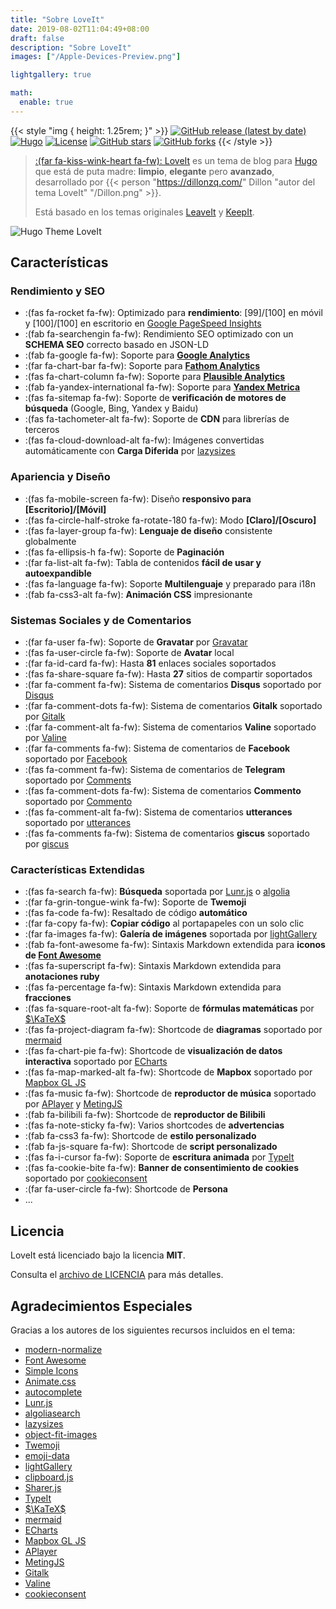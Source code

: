 ```yaml
---
title: "Sobre LoveIt"
date: 2019-08-02T11:04:49+08:00
draft: false
description: "Sobre LoveIt"
images: ["/Apple-Devices-Preview.png"]

lightgallery: true

math:
  enable: true
---
```


{{< style "img { height: 1.25rem; }" >}}
[![GitHub release (latest by date)](https://img.shields.io/github/v/release/dillonzq/LoveIt?style=flat-square)](https://github.com/dillonzq/LoveIt/releases)
[![Hugo](https://img.shields.io/badge/Hugo-%5E0.128.0-ff4088?style=flat-square&logo=hugo)](https://gohugo.io/)
[![License](https://img.shields.io/github/license/dillonzq/LoveIt?style=flat-square)](https://github.com/dillonzq/LoveIt/blob/master/LICENSE)
[![GitHub stars](https://img.shields.io/github/stars/dillonzq/LoveIt?style=social)](https://github.com/dillonzq/LoveIt)
[![GitHub forks](https://img.shields.io/github/forks/dillonzq/LoveIt?style=social)](https://github.com/dillonzq/LoveIt/fork)
{{< /style >}}

> [:(far fa-kiss-wink-heart fa-fw): LoveIt](https://github.com/dillonzq/LoveIt) es un tema de blog para [Hugo](https://gohugo.io/) que está de puta madre: **limpio**, **elegante** pero **avanzado**, desarrollado por {{< person "https://dillonzq.com/" Dillon "autor del tema LoveIt" "/Dillon.png" >}}.
>
> Está basado en los temas originales [LeaveIt](https://github.com/liuzc/LeaveIt) y [KeepIt](https://github.com/Fastbyte01/KeepIt).

![Hugo Theme LoveIt](/images/Apple-Devices-Preview.png "Hugo Theme LoveIt")

## Características

### Rendimiento y SEO

* :(fas fa-rocket fa-fw): Optimizado para **rendimiento**: [99]/[100] en móvil y [100]/[100] en escritorio en [Google PageSpeed Insights](https://developers.google.com/speed/pagespeed/insights)
* :(fab fa-searchengin fa-fw): Rendimiento SEO optimizado con un **SCHEMA SEO** correcto basado en JSON-LD
* :(fab fa-google fa-fw): Soporte para **[Google Analytics](https://analytics.google.com/analytics)**
* :(far fa-chart-bar fa-fw): Soporte para **[Fathom Analytics](https://usefathom.com/)**
* :(fas fa-chart-column fa-fw): Soporte para **[Plausible Analytics](https://plausible.io/)**
* :(fab fa-yandex-international fa-fw): Soporte para **[Yandex Metrica](https://metrica.yandex.com/)**
* :(fas fa-sitemap fa-fw): Soporte de **verificación de motores de búsqueda** (Google, Bing, Yandex y Baidu)
* :(fas fa-tachometer-alt fa-fw): Soporte de **CDN** para librerías de terceros
* :(fas fa-cloud-download-alt fa-fw): Imágenes convertidas automáticamente con **Carga Diferida** por [lazysizes](https://github.com/aFarkas/lazysizes)

### Apariencia y Diseño

* :(fas fa-mobile-screen fa-fw): Diseño **responsivo para [Escritorio]/[Móvil]**
* :(fas fa-circle-half-stroke fa-rotate-180 fa-fw): Modo **[Claro]/[Oscuro]**
* :(fas fa-layer-group fa-fw): **Lenguaje de diseño** consistente globalmente
* :(fas fa-ellipsis-h fa-fw): Soporte de **Paginación**
* :(far fa-list-alt fa-fw): Tabla de contenidos **fácil de usar y autoexpandible**
* :(fas fa-language fa-fw): Soporte **Multilenguaje** y preparado para i18n
* :(fab fa-css3-alt fa-fw): **Animación CSS** impresionante

### Sistemas Sociales y de Comentarios

* :(far fa-user fa-fw): Soporte de **Gravatar** por [Gravatar](https://gravatar.com)
* :(fas fa-user-circle fa-fw): Soporte de **Avatar** local
* :(far fa-id-card fa-fw): Hasta **81** enlaces sociales soportados
* :(fas fa-share-square fa-fw): Hasta **27** sitios de compartir soportados
* :(far fa-comment fa-fw): Sistema de comentarios **Disqus** soportado por [Disqus](https://disqus.com)
* :(far fa-comment-dots fa-fw): Sistema de comentarios **Gitalk** soportado por [Gitalk](https://github.com/gitalk/gitalk)
* :(far fa-comment-alt fa-fw): Sistema de comentarios **Valine** soportado por [Valine](https://valine.js.org/)
* :(far fa-comments fa-fw): Sistema de comentarios de **Facebook** soportado por [Facebook](https://developers.facebook.com/docs/plugins/comments/)
* :(fas fa-comment fa-fw): Sistema de comentarios de **Telegram** soportado por [Comments](https://comments.app/)
* :(fas fa-comment-dots fa-fw): Sistema de comentarios **Commento** soportado por [Commento](https://commento.io/)
* :(fas fa-comment-alt fa-fw): Sistema de comentarios **utterances** soportado por [utterances](https://utteranc.es/)
* :(fas fa-comments fa-fw): Sistema de comentarios **giscus** soportado por [giscus](https://giscus.app/)

### Características Extendidas

* :(fas fa-search fa-fw): **Búsqueda** soportada por [Lunr.js](https://lunrjs.com/) o [algolia](https://www.algolia.com/)
* :(far fa-grin-tongue-wink fa-fw): Soporte de **Twemoji**
* :(fas fa-code fa-fw): Resaltado de código **automático**
* :(far fa-copy fa-fw): **Copiar código** al portapapeles con un solo clic
* :(far fa-images fa-fw): **Galería de imágenes** soportada por [lightGallery](https://github.com/sachinchoolur/lightgallery)
* :(fab fa-font-awesome fa-fw): Sintaxis Markdown extendida para **iconos de [Font Awesome](https://fontawesome.com/)**
* :(fas fa-superscript fa-fw): Sintaxis Markdown extendida para **anotaciones ruby**
* :(fas fa-percentage fa-fw): Sintaxis Markdown extendida para **fracciones**
* :(fas fa-square-root-alt fa-fw): Soporte de **fórmulas matemáticas** por [$\KaTeX$](https://katex.org/)
* :(fas fa-project-diagram fa-fw): Shortcode de **diagramas** soportado por [mermaid](https://github.com/mermaid-js/mermaid)
* :(fas fa-chart-pie fa-fw): Shortcode de **visualización de datos interactiva** soportado por [ECharts](https://echarts.apache.org/)
* :(fas fa-map-marked-alt fa-fw): Shortcode de **Mapbox** soportado por [Mapbox GL JS](https://docs.mapbox.com/mapbox-gl-js)
* :(fas fa-music fa-fw): Shortcode de **reproductor de música** soportado por [APlayer](https://github.com/MoePlayer/APlayer) y [MetingJS](https://github.com/metowolf/MetingJS)
* :(fab fa-bilibili fa-fw): Shortcode de **reproductor de Bilibili**
* :(fas fa-note-sticky fa-fw): Varios shortcodes de **advertencias**
* :(fab fa-css3 fa-fw): Shortcode de **estilo personalizado**
* :(fab fa-js-square fa-fw): Shortcode de **script personalizado**
* :(fas fa-i-cursor fa-fw): Soporte de **escritura animada** por [TypeIt](https://typeitjs.com/)
* :(fas fa-cookie-bite fa-fw): **Banner de consentimiento de cookies** soportado por [cookieconsent](https://github.com/osano/cookieconsent)
* :(far fa-user-circle fa-fw): Shortcode de **Persona**
* ...

## Licencia

LoveIt está licenciado bajo la licencia **MIT**.

Consulta el [archivo de LICENCIA](https://github.com/dillonzq/LoveIt/blob/master/LICENSE) para más detalles.

## Agradecimientos Especiales

Gracias a los autores de los siguientes recursos incluidos en el tema:

* [modern-normalize](https://github.com/sindresorhus/modern-normalize)
* [Font Awesome](https://fontawesome.com/)
* [Simple Icons](https://github.com/simple-icons/simple-icons)
* [Animate.css](https://daneden.github.io/animate.css/)
* [autocomplete](https://github.com/algolia/autocomplete)
* [Lunr.js](https://lunrjs.com/)
* [algoliasearch](https://github.com/algolia/algoliasearch-client-javascript)
* [lazysizes](https://github.com/aFarkas/lazysizes)
* [object-fit-images](https://github.com/fregante/object-fit-images)
* [Twemoji](https://github.com/twitter/twemoji)
* [emoji-data](https://github.com/iamcal/emoji-data)
* [lightGallery](https://github.com/sachinchoolur/lightgallery)
* [clipboard.js](https://github.com/zenorocha/clipboard.js)
* [Sharer.js](https://github.com/ellisonleao/sharer.js)
* [TypeIt](https://typeitjs.com/)
* [$\KaTeX$](https://katex.org/)
* [mermaid](https://github.com/mermaid-js/mermaid)
* [ECharts](https://echarts.apache.org/)
* [Mapbox GL JS](https://docs.mapbox.com/mapbox-gl-js)
* [APlayer](https://github.com/MoePlayer/APlayer)
* [MetingJS](https://github.com/metowolf/MetingJS)
* [Gitalk](https://github.com/gitalk/gitalk)
* [Valine](https://valine.js.org/)
* [cookieconsent](https://github.com/osano/cookieconsent)
